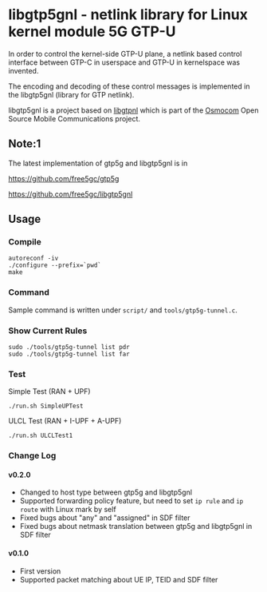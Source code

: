 # libgtp5gnl - netlink library for Linux kernel module 5G GTP-U

In order to control the kernel-side GTP-U plane, a netlink based control
interface between GTP-C in userspace and GTP-U in kernelspace was invented.

The encoding and decoding of these control messages is implemented in
the libgtp5gnl (library for GTP netlink).

libgtp5gnl is a project based on [libgtpnl](https://github.com/osmocom/libgtpnl)
which is part of the [Osmocom](https://osmocom.org/) Open Source Mobile
Communications project.

## Note:1
The latest implementation of gtp5g and libgtp5gnl is in

https://github.com/free5gc/gtp5g

https://github.com/free5gc/libgtp5gnl


## Usage
### Compile
```
autoreconf -iv
./configure --prefix=`pwd`
make
```

### Command
Sample command is written under `script/` and `tools/gtp5g-tunnel.c`.

### Show Current Rules
```
sudo ./tools/gtp5g-tunnel list pdr
sudo ./tools/gtp5g-tunnel list far
```

### Test
Simple Test (RAN + UPF)
```
./run.sh SimpleUPTest
```

ULCL Test (RAN + I-UPF + A-UPF)
```
./run.sh ULCLTest1
```

### Change Log
#### v0.2.0
+ Changed to host type between gtp5g and libgtp5gnl
+ Supported forwarding policy feature, but need to set `ip rule` and `ip route` with Linux mark by self
+ Fixed bugs about "any" and "assigned" in SDF filter
+ Fixed bugs about netmask translation between gtp5g and libgtp5gnl in SDF filter

#### v0.1.0
+ First version
+ Supported packet matching about UE IP, TEID and SDF filter
